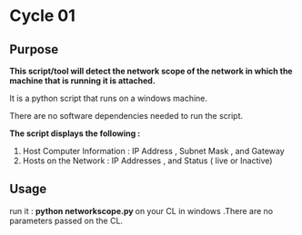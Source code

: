 
<h1>Cycle 01 </h1>

<h2>Purpose </h2>

<b>This script/tool will detect the network scope of the network in which the machine that is running it is attached.</b>

It is a python script that runs on a windows machine.

There are no software dependencies needed to run the script.

<b>The script displays the following :</b>

1. Host Computer Information : IP Address 
                               , Subnet Mask
                               , and  Gateway
2. Hosts on the Network : IP Addresses
                          , and Status ( live or Inactive)
                          
<h2> Usage </h2>

run it : <b> python networkscope.py </b> on your CL in windows .There are no parameters passed on the CL.
